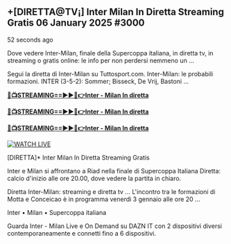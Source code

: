 ## +[DIRETTA@TV¡] Inter Milan In Diretta Streaming Gratis 06 January 2025 #3000

52 seconds ago

Dove vedere Inter-Milan, finale della Supercoppa italiana, in diretta tv, in streaming o gratis online: le info per non perdersi nemmeno un ...

Segui la diretta di Inter-Milan su Tuttosport.com. Inter-Milan: le probabili formazioni. INTER (3-5-2): Sommer; Bisseck, De Vrij, Bastoni ...

**[🔴📺STREAMING==►►📲👉Inter - Milan In diretta](https://azvirallink.blogspot.com/2025/01/viral-video-new-year-2025.html)**

**[🔴📺STREAMING==►►📲👉Inter - Milan In diretta](https://azvirallink.blogspot.com/2025/01/viral-video-new-year-2025.html)**

**[🔴📺STREAMING==►►📲👉Inter - Milan In diretta](https://azvirallink.blogspot.com/2025/01/viral-video-new-year-2025.html)**

[![WATCH LIVE](https://i.imgur.com/6ooyjBv.gif)](https://russelviper69.blogspot.com/p/streamespn.html)

[DIRETTA]* Inter Milan In Diretta Streaming Gratis


Inter e Milan si affrontano a Riad nella finale di Supercoppa Italiana Diretta: calcio d'inizio alle ore 20.00, dove vedere la partita in chiaro.

Diretta Inter-Milan: streaming e diretta tv ... L'incontro tra le formazioni di Motta e Conceicao è in programma venerdì 3 gennaio alle ore 20 ...

Inter • Milan • Supercoppa italiana

Guarda Inter - Milan Live e On Demand su DAZN IT con 2 dispositivi diversi contemporaneamente e connetti fino a 6 dispositivi.
